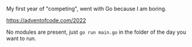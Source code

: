 My first year of "competing", went with Go because I am boring.

https://adventofcode.com/2022

No modules are present, just `go run main.go` in the folder of the day you want
to run.
